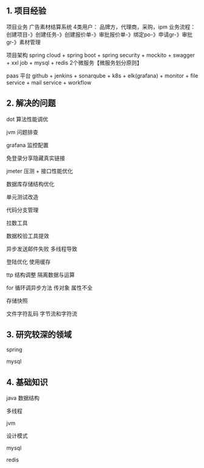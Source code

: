 ## 1. 项目经验

项目业务
广告素材结算系统
4类用户： 品牌方，代理商，采购，ipm
业务流程： 创建项目-》创建任务-》创建报价单-》审批报价单-》绑定po-》申请gr-》审批gr-》素材管理

项目架构
spring cloud + spring boot + spring security + mockito + swagger + xxl job + mysql + redis 
2个微服务【微服务划分原则】

paas 平台
github + jenkins + sonarqube + k8s + elk(grafana) + monitor + file service + mail service + workflow





## 2. 解决的问题

dot 算法性能调优

jvm 问题排查

grafana 监控配置

免登录分享隐藏真实链接

jmeter 压测 + 接口性能优化

数据库存储结构优化

单元测试改造

代码分支管理

拉数工具

数据校验工具提效

异步发送邮件失败 多线程导致

登陆优化 使用缓存

ttp 结构调整 隔离数据与运算

for 循环调异步方法 传对象 属性不全

存储快照

文件字符乱码 字节流和字符流


## 3. 研究较深的领域

spring

mysql

## 4. 基础知识

java 数据结构

多线程

jvm

设计模式

mysql

redis

